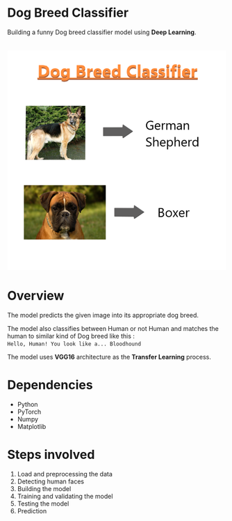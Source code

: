 # Dog Breed Classifier
Building a funny Dog breed classifier model using **Deep Learning**.
\
\
\
!["Dog Breed Classifier"](./dog_breed_classifier.png "Dog Breed Classifier Image")

# Overview
The model predicts the given image into its appropriate dog breed.

The model also classifies between Human or not Human and matches the human to similar kind of Dog breed like this :\
`Hello, Human!
You look like a...
Bloodhound`

The model uses **VGG16** architecture as the **Transfer Learning** process.


# Dependencies
* Python
* PyTorch
* Numpy
* Matplotlib


# Steps involved
1. Load and preprocessing the data 
2. Detecting human faces
3. Building the model
4. Training and validating the model
5. Testing the model
6. Prediction

